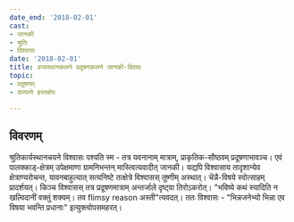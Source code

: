 ```yaml
---
date_end: '2018-02-01'
cast:
- जानकी
- श्रुतिः
- विश्वासः
date: '2018-02-01'
title: वासस्थानकलने प्रदूषणकलने जानकी-विवादः
topic:
- प्रदूषणम्
- दाम्पत्ये हस्तक्षेपः

---
```


## विवरणम्
श्रुतिकार्यस्थानचयने विश्वासः पश्यति स्म - तत्र यवनानाम् मात्राम्, प्राकृतिक-सौष्ठवम् प्रदूषणाभावञ्च। एवं पालक्काड्-क्षेत्रम् उपेक्षमाणा ग्रामनिभन्तन् मास्त्वित्यवादीत् जानकी। यद्यपि विश्वासाय तादृशान्येव क्षेत्राण्यरोचन्त, यावनबाहुल्यात् सत्यनिष्टे तत्क्षेत्रे विश्वासस् तूष्णीम् अस्थात्।
चॆन्नै-विषये स्वोत्साहम् प्रादर्शयत्। किञ्च विश्वासस् तत्र प्रदूषणमात्राम् अन्तर्जाले दृष्ट्वा तिरोऽकरोत्। "भविष्ये कथं स्यादिति न खल्विदानीं वक्तुं शक्यम्। तव flimsy reason अस्ती"त्यवदत्। ततः विश्वासः - "भिन्नजनेभ्यो भिन्ना एव विषया भवन्ति प्रधानाः" इत्युक्त्वोपसमहरत्।

